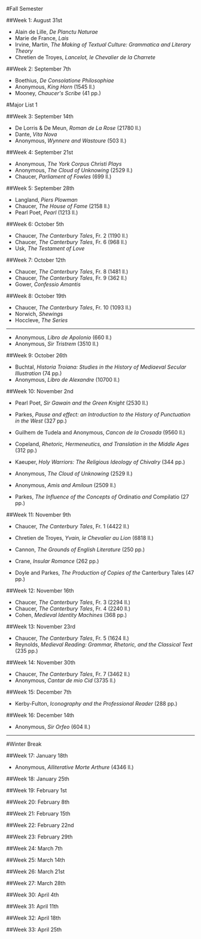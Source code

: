 #Fall Semester

##Week 1: August 31st

- Alain de Lille, _De Planctu Naturae_
- Marie de France, _Lais_
- Irvine, Martin, _The Making of Textual Culture: Grammatica and Literary Theory_
- Chretien de Troyes, _Lancelot, le Chevalier de la Charrete_

##Week 2: September 7th

- Boethius, _De Consolatione Philosophiae_
- Anonymous, _King Horn_ (1545 ll.)
- Mooney, _Chaucer's Scribe_ (41 pp.)

#Major List 1

##Week 3: September 14th

- De Lorris & De Meun, _Roman de La Rose_ (21780 ll.)
- Dante, _Vita Nova_
- Anonymous, _Wynnere and Wastoure_ (503 ll.)

##Week 4: September 21st

- Anonymous, _The York Corpus Christi Plays_
- Anonymous, _The Cloud of Unknowing_ (2529 ll.)
- Chaucer, _Parliament of Fowles_ (699 ll.)

##Week 5: September 28th

- Langland, _Piers Plowman_
- Chaucer, _The House of Fame_ (2158 ll.)
- Pearl Poet, _Pearl_ (1213 ll.)

##Week 6: October 5th

- Chaucer, _The Canterbury Tales_, Fr. 2 (1190 ll.)
- Chaucer, _The Canterbury Tales_, Fr. 6 (968 ll.)
- Usk, _The Testament of Love_

##Week 7: October 12th

- Chaucer, _The Canterbury Tales_, Fr. 8 (1481 ll.)
- Chaucer, _The Canterbury Tales_, Fr. 9 (362 ll.)
- Gower, _Confessio Amantis_

##Week 8: October 19th

- Chaucer, _The Canterbury Tales_, Fr. 10 (1093 ll.)
- Norwich, _Shewings_
- Hoccleve, _The Series_

- - -

- Anonymous, _Libro de Apolonio_ (660 ll.)
- Anonymous, _Sir Tristrem_ (3510 ll.)

##Week 9: October 26th

- Buchtal, _Historia Troiana: Studies in the History of Mediaeval Secular Illustration_ (74 pp.)
- Anonymous, _Libro de Alexandre_ (10700 ll.)

##Week 10: November 2nd

- Pearl Poet, _Sir Gawain and the Green Knight_ (2530 ll.)
- Parkes, _Pause and effect: an Introduction to the History of Punctuation in the West_ (327 pp.)
- Guilhem de Tudela and Anonymous, _Cancon de la Crosada_ (9560 ll.)

- Copeland, _Rhetoric, Hermeneutics, and Translation in the Middle Ages_ (312 pp.)
- Kaeuper, _Holy Warriors: The Religious Ideology of Chivalry_ (344 pp.)	
- Anonymous, _The Cloud of Unknowing_ (2529 ll.)


- Anonymous, _Amis and Amiloun_ (2509 ll.)	
- Parkes, _The Influence of the Concepts of_ Ordinatio _and_ Compilatio (27 pp.)

##Week 11: November 9th

- Chaucer, _The Canterbury Tales_, Fr. 1 (4422 ll.)

- Chretien de Troyes, _Yvain, le Chevalier au Lion_ (6818 ll.)
- Cannon, _The Grounds of English Literature_ (250 pp.)
- Crane, _Insular Romance_ (262 pp.)


- Doyle and Parkes, _The Production of Copies of the_ Canterbury Tales (47 pp.)

##Week 12: November 16th

- Chaucer, _The Canterbury Tales_, Fr. 3 (2294 ll.)
- Chaucer, _The Canterbury Tales_, Fr. 4 (2240 ll.)
- Cohen, _Medieval Identity Machines_ (368 pp.)

##Week 13: November 23rd

- Chaucer, _The Canterbury Tales_, Fr. 5 (1624 ll.)
- Reynolds, _Medieval Reading: Grammar, Rhetoric, and the Classical Text_ (235 pp.)

##Week 14: November 30th

- Chaucer, _The Canterbury Tales_, Fr. 7 (3462 ll.)
- Anonymous, _Cantar de mio Cid_ (3735 ll.)

##Week 15: December 7th

- Kerby-Fulton, _Iconography and the Professional Reader_ (288 pp.)

##Week 16: December 14th

- Anonymous, _Sir Orfeo_ (604 ll.)

- - -

#Winter Break

##Week 17: January 18th

- Anonymous, _Alliterative Morte Arthure_ (4346 ll.)

##Week 18: January 25th

##Week 19: February 1st

##Week 20: February 8th

##Week 21: February 15th

##Week 22: February 22nd

##Week 23: February 29th

##Week 24: March 7th

##Week 25: March 14th

##Week 26: March 21st

##Week 27: March 28th

##Week 30: April 4th

##Week 31: April 11th

##Week 32: April 18th

##Week 33: April 25th
